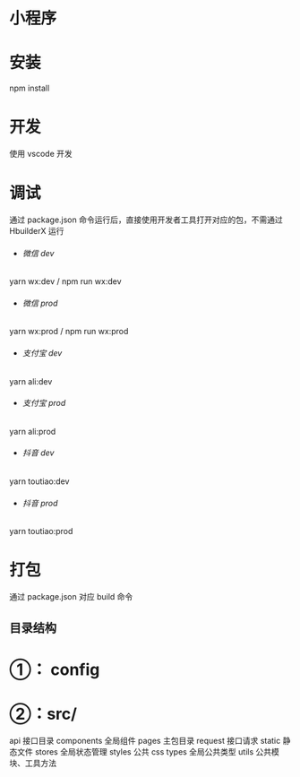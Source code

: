 # 小程序

# 安装

npm install

# 开发

使用 vscode 开发

# 调试

通过 package.json 命令运行后，直接使用开发者工具打开对应的包，不需通过 HbuilderX 运行

-   ###### 微信 dev

yarn wx:dev / npm run wx:dev

-   ###### 微信 prod

yarn wx:prod / npm run wx:prod

-   ###### 支付宝 dev

yarn ali:dev

-   ###### 支付宝 prod

yarn ali:prod

-   ###### 抖音 dev

yarn toutiao:dev

-   ###### 抖音 prod

yarn toutiao:prod

# 打包

通过 package.json 对应 build 命令

## 目录结构

# ①： config

# ②：src/

api 接口目录
components 全局组件
pages 主包目录
request 接口请求
static 静态文件
stores 全局状态管理
styles 公共 css
types 全局公共类型
utils 公共模块、工具方法
